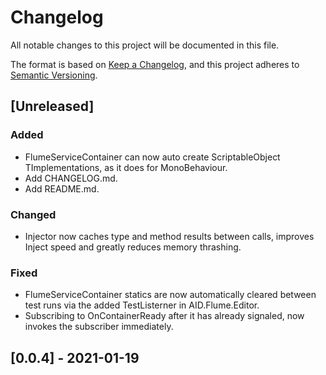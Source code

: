 # Changelog
All notable changes to this project will be documented in this file.

The format is based on [Keep a Changelog](https://keepachangelog.com/en/1.0.0/),
and this project adheres to [Semantic Versioning](https://semver.org/spec/v2.0.0.html).

## [Unreleased]

### Added

- FlumeServiceContainer can now auto create ScriptableObject TImplementations, as it does for MonoBehaviour.
- Add CHANGELOG.md.
- Add README.md.

### Changed

- Injector now caches type and method results between calls, improves Inject speed and greatly reduces memory thrashing.

### Fixed

- FlumeServiceContainer statics are now automatically cleared between test runs via the added TestListerner in AID.Flume.Editor.
- Subscribing to OnContainerReady after it has already signaled, now invokes the subscriber immediately.

## [0.0.4] - 2021-01-19
